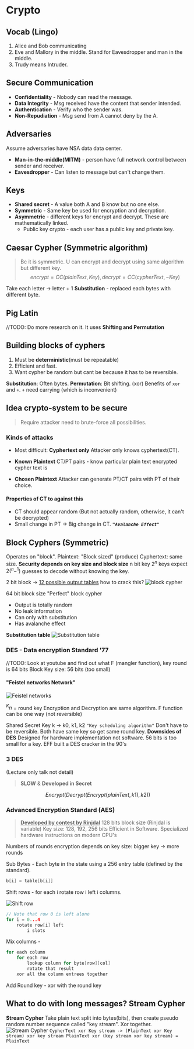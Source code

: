 # Crypto

## Vocab (Lingo)

1. Alice and Bob communicating
2. Eve and Mallory in the middle. Stand for Eavesdropper and man in the middle.
3. Trudy means Intruder.

## Secure Communication

* **Confidentiality** - Nobody can read the message.
* **Data Integrity** - Msg received have the content that sender intended.
* **Authentication** -  Verify who the sender was.
* **Non-Repudiation** - Msg send from A cannot deny by the A.

## Adversaries

Assume adversaries have NSA data data center.

* **Man-in-the-middle(MITM)** - person have full network control between sender and receiver.
* **Eavesdropper** - Can listen to message but can't change them.

## Keys

* **Shared secret** - A value both A and B know but no one else.
* **Symmetric** - Same key be used for encryption and decryption.
* **Asymmetric** - different keys for encrypt and decrypt. These are mathematically linked.
  * Public key crypto - each user has a public key and private key.

## Caesar Cypher (Symmetric algorithm)

> Bc it is symmetric. U can encrypt and decrypt using same algorithm but different key. $$encrypt = CC(plainText, Key), decrypt = CC(cypherText, -Key)$$

Take each letter -> letter + 1
**Substitution** - replaced each bytes with different byte.

## Pig Latin

//TODO: Do more research on it.
It uses **Shifting and Permutation**

## Building blocks of cyphers

1. Must be **deterministic**(must be repeatable)
2. Efficient and fast.
3. Want cypher be random but cant be because it has to be reversible.

**Substitution**: Often bytes.
**Permutation**: Bit shifting. (xor)
Benefits of `xor` and `+`. `+` need carrying (which is inconvenient)

## Idea crypto-system to be secure

> Require attacker need to brute-force all possibilities.

### Kinds of attacks

* Most difficult: **Cyphertext only**
    Attacker only knows cyphertext(CT).

* **Known Plaintext**
    CT/PT pairs - know particular plain text encrypted cypher text is

* **Chosen Plaintext**
    Attacker can generate PT/CT pairs with PT of their choice.

#### Properties of CT to against this

* CT should appear random (But not actually random, otherwise, it can't be decrypted)
* Small change in PT -> Big change in CT. ***`"Avalanche Effect"`***

## Block Cyphers (Symmetric)

Operates on "block".
Plaintext: "Block sized" (produce) Cyphertext: same size.
**Security depends on key size and block size**
n bit key
$2^n$ keys expect $2(^n-^1)$ guesses to decode without knowing the key.

2 bit block -> <ins>12 possible output tables</ins>
how to crack this?
![block cypher](/CS6014/%20Cryptography/Images/block%20cypher.png)

64 bit block size
"Perfect" block cypher

* Output is totally random
* No leak information
* Can only with substitution
* Has avalanche effect

**Substitution table**
![Substitution table](/CS6014/%20Cryptography//Images/Substitution%20table.png)

### DES - Data encryption Standard '77

//TODO: Look at youtube and find out what F (mangler function), key round is
64 bits Block
Key size: 56 bits (too small)

#### **"Feistel networks Network"**

![Feistel networks](/CS6014/%20Cryptography/Images/Feistel%20networks.png)

$^Kn$ = round key
Encryption and Decryption are same algorithm.
F function can be one way (not reversible)

Shared Secret Key k -> k0, k1, k2 `"Key scheduling algorithm"`
Don't have to be reversible. Both have same key so get same round key.
**Downsides of DES**
Designed for hardware implementation not software.
56 bits is too small for a key.
EFF built a DES cracker in the 90's

### 3 DES

(Lecture only talk not detail)
> **SLOW** & **Developed in Secret**

$$Encrypt(Decrypt(Encrypt(plainText, k1), k2))$$

### Advanced Encryption Standard (AES)

> <ins>**Developed by contest by Rinjdal**</ins>
> 128 bits block size (Rinjdal is variable)
> Key size: 128, 192, 256 bits
> Efficient in Software. Specialized hardware instructions on modern CPU's

Numbers of rounds encryption depends on key size: bigger key -> more rounds

Sub Bytes - Each byte in the state using a 256 entry table (defined by the standard).

``` C
b[i] = table[b[i]]
```

Shift rows - for each i rotate row i left i columns.

![Shift row](/CS6014/%20Cryptography/Images/Shift%20row.png)

``` C
// Note that row 0 is left alone
for i = 0...4
    rotate row[i] left
        i slots
```

Mix columns -

``` C
for each column
    for each row
        lookup column for byte[row][col]
        rotate that result
    xor all the column entrees together
```

Add Round key -
xor with the round key

## What to do with long messages? Stream Cypher

**Stream Cypher**
Take plain text split into bytes(bits), then create pseudo random number sequence called "key stream". Xor together.
![Stream Cypher](/CS6014/%20Cryptography/Images/Stream%20Cypher.png)
`CypherText xor Key stream -> (PlainText xor Key stream) xor key stream
PlainText xor (key stream xor key stream) = PlainText`
